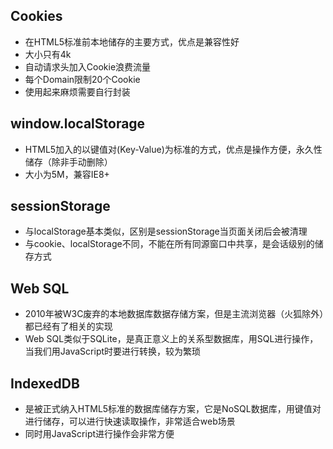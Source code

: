 ## Cookies 

- 在HTML5标准前本地储存的主要方式，优点是兼容性好
- 大小只有4k
- 自动请求头加入Cookie浪费流量
- 每个Domain限制20个Cookie
- 使用起来麻烦需要自行封装

## window.localStorage

- HTML5加入的以键值对(Key-Value)为标准的方式，优点是操作方便，永久性储存（除非手动删除）
- 大小为5M，兼容IE8+

## sessionStorage

- 与localStorage基本类似，区别是sessionStorage当页面关闭后会被清理
- 与cookie、localStorage不同，不能在所有同源窗口中共享，是会话级别的储存方式

## Web SQL

- 2010年被W3C废弃的本地数据库数据存储方案，但是主流浏览器（火狐除外）都已经有了相关的实现
- Web SQL类似于SQLite，是真正意义上的关系型数据库，用SQL进行操作，当我们用JavaScript时要进行转换，较为繁琐

## IndexedDB

- 是被正式纳入HTML5标准的数据库储存方案，它是NoSQL数据库，用键值对进行储存，可以进行快速读取操作，非常适合web场景
- 同时用JavaScript进行操作会非常方便

